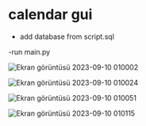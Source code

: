 # calendar gui 

- add database from script.sql

  
-run main.py 



 
![Ekran görüntüsü 2023-09-10 010002](https://github.com/thirtyfive-35/calendar-app-gui-/assets/99458931/ea63867c-3e25-404a-8f33-822afd7d2bf1)


![Ekran görüntüsü 2023-09-10 010024](https://github.com/thirtyfive-35/calendar-app-gui-/assets/99458931/4c95bd04-8c73-4c64-9b7b-689f9e517fdc)


![Ekran görüntüsü 2023-09-10 010051](https://github.com/thirtyfive-35/calendar-app-gui-/assets/99458931/9caf172d-9421-4108-b120-804e6b73e02a)


![Ekran görüntüsü 2023-09-10 010115](https://github.com/thirtyfive-35/calendar-app-gui-/assets/99458931/e4511010-2109-446a-a78e-402e17134ad7)

